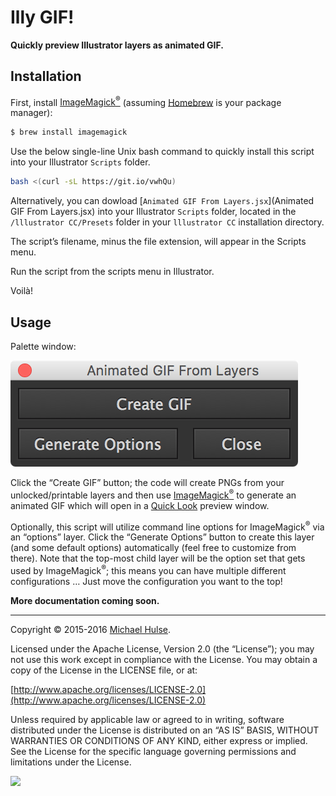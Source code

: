 # Illy GIF!

**Quickly preview Illustrator layers as animated GIF.**

## Installation

First, install [ImageMagick<sup>®</sup>](http://www.imagemagick.org/) (assuming [Homebrew](http://brew.sh/) is your package manager):

```bash
$ brew install imagemagick
```

Use the below single-line Unix bash command to quickly install this script into your Illustrator `Scripts` folder.

```bash
bash <(curl -sL https://git.io/vwhQu)
```

Alternatively, you can dowload [`Animated GIF From Layers.jsx`](Animated GIF From Layers.jsx) into your Illustrator `Scripts` folder, located in the `/lllustrator CC/Presets` folder in your `lllustrator CC` installation directory.

The script’s filename, minus the file extension, will appear in the Scripts menu.

Run the script from the scripts menu in Illustrator.

Voilà!

## Usage

Palette window:

![](example.png)

Click the “Create GIF” button; the code will create PNGs from your unlocked/printable layers and then use [ImageMagick<sup>®</sup>](http://www.imagemagick.org/) to generate an animated GIF which will open in a [Quick Look](https://en.wikipedia.org/wiki/Quick_Look) preview window.

Optionally, this script will utilize command line options for ImageMagick<sup>®</sup> via an “options” layer. Click the “Generate Options” button to create this layer (and some default options) automatically (feel free to customize from there). Note that the top-most child layer will be the option set that gets used by ImageMagick<sup>®</sup>; this means you can have multiple different configurations … Just move the configuration you want to the top! 

**More documentation coming soon.**

---

Copyright © 2015-2016 [Michael Hulse](http://mky.io).

Licensed under the Apache License, Version 2.0 (the “License”); you may not use this work except in compliance with the License. You may obtain a copy of the License in the LICENSE file, or at:

[http://www.apache.org/licenses/LICENSE-2.0](http://www.apache.org/licenses/LICENSE-2.0)

Unless required by applicable law or agreed to in writing, software distributed under the License is distributed on an “AS IS” BASIS, WITHOUT WARRANTIES OR CONDITIONS OF ANY KIND, either express or implied. See the License for the specific language governing permissions and limitations under the License.

<img src="https://github.global.ssl.fastly.net/images/icons/emoji/octocat.png">
